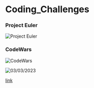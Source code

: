 # Coding_Challenges

### Project Euler  
![Project Euler](https://projecteuler.net/profile/sudo_lupus.png)

### CodeWars  
![CodeWars](https://www.codewars.com/users/Kronos1886/badges/large)  


![03/03/2023](https://user-images.githubusercontent.com/67869327/222584425-2988dcd3-e72f-4f96-a47c-cb79a8772b9c.png)

[link](https://www.example.com/my%20great%20page)
